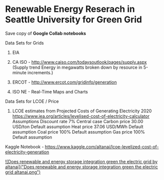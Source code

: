 # Renewable Energy Reserach in Seattle University for Green Grid

Save copy of  **Google Collab notebooks**

Data Sets for Grids

1. EIA 

2. CA ISO - http://www.caiso.com/todaysoutlook/pages/supply.aspx (Supply trend
Energy in megawatts broken down by resource in 5-minute increments.)

3. ERCOT - http://www.ercot.com/gridinfo/generation 

5. ISO NE - Real-Time Maps and Charts 

Data Sets for LCOE / Price

1. LCOE estimates from Projected Costs of Generating Electricity 2020
 https://www.iea.org/articles/levelised-cost-of-electricity-calculator 
Assumptions 
Discount rate 7% Central case
Carbon price 30.00 USD/ton Default assumption
Heat price 37.06 USD/MWh Default assumption
Coal price 100% Default assumption
Gas price 100% Default assumption

Kaggle Notebook - https://www.kaggle.com/altanai/lcoe-levelized-cost-of-electricity-generation 


[![Does renewable and energy storage integration green the electric grid by altanai]("Does renewable and energy storage integration green the electric grid altanai.png")](https://vimeo.com/674315507)
